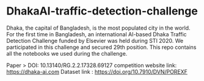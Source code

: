 # DhakaAI-traffic-detection-challenge
Dhaka, the capital of Bangladesh, is the most populated city in the world. For the first time in Bangladesh, 
an international AI-based Dhaka Traffic Detection Challenge funded by Elsevier was held during STI 2020. We participated in this challenge and secured
29th position. This repo contains all the notebooks we used during the challenge.

Paper > DOI: 10.13140/RG.2.2.17328.69127
competition website link: https://dhaka-ai.com
Dataset link :  https://doi.org/10.7910/DVN/POREXF